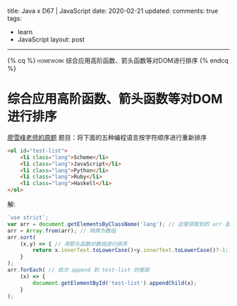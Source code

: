 title: Java x D67 | JavaScript
date: 2020-02-21
updated: 
comments: true
tags:
  - learn
  - JavaScript
layout: post
---
{% cq %}
<span style="font-variant: small-caps;">homework</span>
综合应用高阶函数、箭头函数等对DOM进行排序
{% endcq %}
<!--more-->

# 综合应用高阶函数、箭头函数等对DOM进行排序
[廖雪峰老师的原题](https://www.liaoxuefeng.com/wiki/1022910821149312/1026155949848768)
题目：将下面的五种编程语言按字符顺序进行重新排序
```html
<ol id="test-list">
    <li class="lang">Scheme</li>
    <li class="lang">JavaScript</li>
    <li class="lang">Python</li>
    <li class="lang">Ruby</li>
    <li class="lang">Haskell</li>
</ol>
```

解:
```javascript
`use strict`;
var arr = document.getElementsByClassName('lang'); // 这里获取到的 arr 是个伪数组，只有 length 属性和访问方法 []
arr = Array.from(arr); // 转换为数组
arr.sort(
    (x,y) => { // 用箭头函数对数组进行排序
        return x.innerText.toLowerCase()<y.innerText.toLowerCase()?-1:1;
    }
);
arr.forEach( // 依次 append 到 test-list 的尾部
    (x) => {
        document.getElementById('test-list').appendChild(x);
    }
);
```